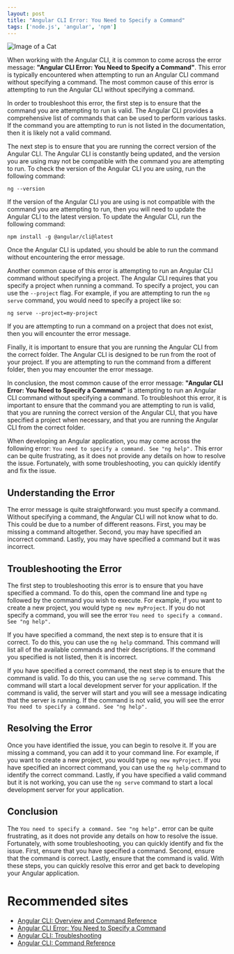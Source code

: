 ```yaml
---
layout: post
title: "Angular CLI Error: You Need to Specify a Command"
tags: ['node.js', 'angular', 'npm']
---
```


![Image of a Cat](http://source.unsplash.com/1600x900/?cat)

When working with the Angular CLI, it is common to come across the error message: **"Angular CLI Error: You Need to Specify a Command"**. This error is typically encountered when attempting to run an Angular CLI command without specifying a command. The most common cause of this error is attempting to run the Angular CLI without specifying a command.

In order to troubleshoot this error, the first step is to ensure that the command you are attempting to run is valid. The Angular CLI provides a comprehensive list of commands that can be used to perform various tasks. If the command you are attempting to run is not listed in the documentation, then it is likely not a valid command.

The next step is to ensure that you are running the correct version of the Angular CLI. The Angular CLI is constantly being updated, and the version you are using may not be compatible with the command you are attempting to run. To check the version of the Angular CLI you are using, run the following command:

```
ng --version
```

If the version of the Angular CLI you are using is not compatible with the command you are attempting to run, then you will need to update the Angular CLI to the latest version. To update the Angular CLI, run the following command:

```
npm install -g @angular/cli@latest
```

Once the Angular CLI is updated, you should be able to run the command without encountering the error message.

Another common cause of this error is attempting to run an Angular CLI command without specifying a project. The Angular CLI requires that you specify a project when running a command. To specify a project, you can use the `--project` flag. For example, if you are attempting to run the `ng serve` command, you would need to specify a project like so:

```
ng serve --project=my-project
```

If you are attempting to run a command on a project that does not exist, then you will encounter the error message.

Finally, it is important to ensure that you are running the Angular CLI from the correct folder. The Angular CLI is designed to be run from the root of your project. If you are attempting to run the command from a different folder, then you may encounter the error message.

In conclusion, the most common cause of the error message: **"Angular CLI Error: You Need to Specify a Command"** is attempting to run an Angular CLI command without specifying a command. To troubleshoot this error, it is important to ensure that the command you are attempting to run is valid, that you are running the correct version of the Angular CLI, that you have specified a project when necessary, and that you are running the Angular CLI from the correct folder.

When developing an Angular application, you may come across the following error: `You need to specify a command. See "ng help".` This error can be quite frustrating, as it does not provide any details on how to resolve the issue. Fortunately, with some troubleshooting, you can quickly identify and fix the issue.

## Understanding the Error

The error message is quite straightforward: you must specify a command. Without specifying a command, the Angular CLI will not know what to do. This could be due to a number of different reasons. First, you may be missing a command altogether. Second, you may have specified an incorrect command. Lastly, you may have specified a command but it was incorrect.

## Troubleshooting the Error

The first step to troubleshooting this error is to ensure that you have specified a command. To do this, open the command line and type `ng` followed by the command you wish to execute. For example, if you want to create a new project, you would type `ng new myProject`. If you do not specify a command, you will see the error `You need to specify a command. See "ng help".`

If you have specified a command, the next step is to ensure that it is correct. To do this, you can use the `ng help` command. This command will list all of the available commands and their descriptions. If the command you specified is not listed, then it is incorrect. 

If you have specified a correct command, the next step is to ensure that the command is valid. To do this, you can use the `ng serve` command. This command will start a local development server for your application. If the command is valid, the server will start and you will see a message indicating that the server is running. If the command is not valid, you will see the error `You need to specify a command. See "ng help".`

## Resolving the Error

Once you have identified the issue, you can begin to resolve it. If you are missing a command, you can add it to your command line. For example, if you want to create a new project, you would type `ng new myProject`. If you have specified an incorrect command, you can use the `ng help` command to identify the correct command. Lastly, if you have specified a valid command but it is not working, you can use the `ng serve` command to start a local development server for your application.

## Conclusion

The `You need to specify a command. See "ng help".` error can be quite frustrating, as it does not provide any details on how to resolve the issue. Fortunately, with some troubleshooting, you can quickly identify and fix the issue. First, ensure that you have specified a command. Second, ensure that the command is correct. Lastly, ensure that the command is valid. With these steps, you can quickly resolve this error and get back to developing your Angular application.
# Recommended sites
- [Angular CLI: Overview and Command Reference](https://angular.io/cli)
- [Angular CLI Error: You Need to Specify a Command](https://www.codecademy.com/articles/angular-cli-error-you-need-to-specify-a-command)
- [Angular CLI: Troubleshooting](https://github.com/angular/angular-cli/wiki/troubleshooting)
- [Angular CLI: Command Reference](https://github.com/angular/angular-cli/wiki/generate)